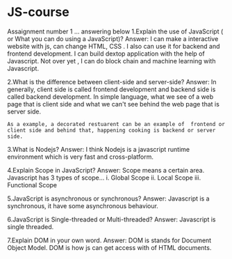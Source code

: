# JS-course
Assaignment number 1 ... answering below
1.Explain the use of JavaScript ( or What you can do using a JavaScript)?
    Answer: I can make a interactive website with js, can change HTML, CSS . 
    I also can use it for backend and frontend development. I can build dextop application with the help of Javascript. Not over yet , I can do block chain and machine learning with Javascript.

2.What is the difference between client-side and server-side?
    Answer: In generally, client side is called frontend development and backend side is called backend development. In simple language, what we see of a web page that is client side and what we can't see behind the web page that is server side. 

    As a example, a decorated restuarent can be an example of  frontend or client side and behind that, happening cooking is backend or server side.

3.What is Nodejs?
    Answer: I think Nodejs is a javascript runtime environment which is very fast and cross-platform.

4.Explain Scope in JavaScript?
    Answer: Scope means a certain area. Javascript has 3 types of scope...
        i. Global Scope
        ii. Local Scope
        iii. Functional Scope

5.JavaScript is asynchronous or synchronous?
    Answer: Javascript is a synchronous, it have some asynchronous behaviour.

6.JavaScript is Single-threaded or Multi-threaded?
    Answer: Javascript is single threaded.

7.Explain DOM in your own word.
    Answer: DOM is stands for Document Object Model. DOM is how js can get access with of HTML documents.